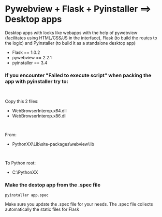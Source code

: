 # Pywebview + Flask + Pyinstaller ==> Desktop apps

Desktop apps with looks like webapps with the help of pywebview (facilitates using HTML/CSS/JS in the interface), Flask (to build the routes to the logic) and Pyinstaller (to build it as a standalone desktop app)

* Flask == 1.0.2
* pywebview == 2.2.1
* pyinstaller == 3.4


### If you encounter "Failed to execute script" when packing the app with pyinstaller try to:
<br>

Copy this 2 files:

* WebBrowserInterop.x64.dll
* WebBrowserInterop.x86.dll

<br>

From: 
* PythonXX\Lib\site-packages\webview\lib
<br>

To Python root: 
* C:\\PythonXX


### Make the destop app from the .spec file
```
pyinstaller app.spec
```

Make sure you update the .spec file for your needs. The .spec file collects automatically the static files for Flask
